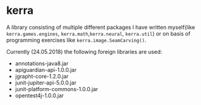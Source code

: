 # kerra

A library consisting of multiple different packages I have written myself(like `kerra.games.engines`, 
`kerra.math`,`kerra.neural`, `kerra.util`) or on basis of programming exercises like `kerra.image.SeamCarving()`.

Currently (24.05.2018) the following foreign libraries are used:

- annotations-java8.jar
- apiguardian-api-1.0.0.jar
- jgrapht-core-1.2.0.jar
- junit-jupiter-api-5.0.0.jar
- junit-platform-commons-1.0.0.jar
- opentest4j-1.0.0.jar
